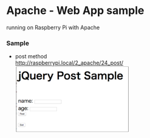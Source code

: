# Apache - Web App sample

running on Raspberry Pi with Apache <br/>

### Sample
- post method <br/>
http://raspberrypi.local/2_apache/24_post/ <br/>
<img src="https://raw.githubusercontent.com/FabLabKannai/RaspiStudy/master/5_web/docs/24_post.png" width="300" /> <br/>
